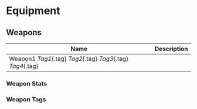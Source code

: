 # Equipment

## Weapons

| Name                                                        | Description |
|-------------------------------------------------------------|-------------|
| Weapon1 *Tag1*{.tag} *Tag2*{.tag} *Tag3*{.tag} *Tag4*{.tag} |             |

### Weapon Stats

### Weapon Tags



